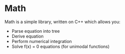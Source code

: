 Math
====

Math is a simple library, written on C++ which allows you:
  - Parse equation into tree
  - Derive equation
  - Perform numerical integration
  - Solve f(x) = 0 equations (for unimodal functions)
